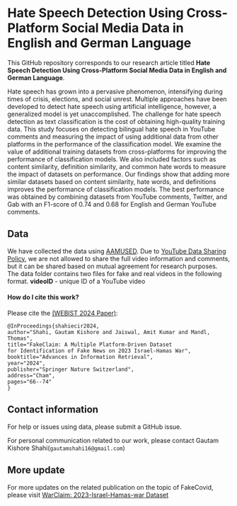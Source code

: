 # Hate Speech Detection Using Cross-Platform Social Media Data in English and German Language

This GitHub repository corresponds to our research article titled **Hate Speech Detection Using Cross-Platform Social Media Data in English and German Language**.

Hate speech has grown into a pervasive phenomenon, intensifying during times of crisis, elections, and social unrest. Multiple approaches have been developed to detect hate speech using artificial intelligence, however, a generalized model is yet unaccomplished. The challenge for hate speech detection as text classification is the cost of obtaining high-quality training data. This study focuses on detecting bilingual hate speech in YouTube comments and measuring the impact of using additional data from other platforms in the performance of the classification model. We examine the value of additional training datasets from cross-platforms for improving the performance of classification models. We also included factors such as content similarity, definition similarity, and common hate words to measure the impact of datasets on performance. Our findings show that adding more similar datasets based on content similarity, hate words, and definitions improves the performance of classification models. The best performance was obtained by combining datasets from YouTube comments, Twitter, and Gab with an F1-score of 0.74 and 0.68 for English and German YouTube comments.

## Data 
We have collected the data using [AAMUSED](https://doi.org/10.1007/978-3-031-10525-8_23). Due to [YouTube Data Sharing Policy](https://www.youtube.com/howyoutubeworks/our-commitments/protecting-user-data/), we are not allowed to share the full video information and comments, but it can be shared based on mutual agreement for research purposes. The data folder contains two files for fake and real videos in the following format.
**videoID** - unique ID of a YouTube video

#### How do I cite this work?

Please cite the [(WEBIST 2024 Paper)](https://www.scitepress.org/Papers/2024/130700/130700.pdf):
```
@InProceedings{shahiecir2024,
author="Shahi, Gautam Kishore and Jaiswal, Amit Kumar and Mandl, Thomas",
title="FakeClaim: A Multiple Platform-Driven Dataset for Identification of Fake News on 2023 Israel-Hamas War",
booktitle="Advances in Information Retrieval",
year="2024",
publisher="Springer Nature Switzerland",
address="Cham",
pages="66--74"
}
```
## Contact information
For help or issues using data, please submit a GitHub issue.

For personal communication related to our work, please contact Gautam Kishore Shahi(`gautamshahi16@gmail.com`)
## More update
For more updates on the related publication on the topic of FakeCovid, please visit [WarClaim: 2023-Israel-Hamas-war Dataset](https://github.com/Gautamshahi/WarClaim/) 
